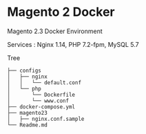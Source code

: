 # Magento 2 Docker
Magento 2.3 Docker Environment

Services  : Nginx 1.14, PHP 7.2-fpm, MySQL 5.7

Tree
```
├── configs
│   ├── nginx
│   │   └── default.conf
│   └── php
│       └── Dockerfile
│       └── www.conf
├── docker-compose.yml
├── magento23
│   ├── nginx.conf.sample
└── Readme.md
```
